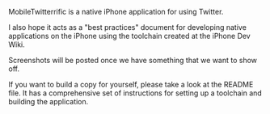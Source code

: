 MobileTwitterrific is a native iPhone application for using Twitter.

I also hope it acts as a "best practices" document for developing native applications on the iPhone using the toolchain created at the iPhone Dev Wiki.

Screenshots will be posted once we have something that we want to show off.

If you want to build a copy for yourself, please take a look at the README file. It has a comprehensive set of instructions for setting up a toolchain and building the application.